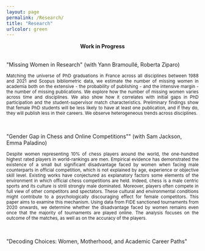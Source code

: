 ```yaml
---
layout: page
permalink: /Research/
title: "Research"
urlcolor: green
---
```


<div align="center">
 <b>Work in Progress</b>
</div>
&nbsp;  

"Missing Women in Research" (with Yann Bramoullé, Roberta Ziparo)
 <p align="justify">
<sub> Matching the universe of PhD graduations in France across all disciplines between 1988 and 2021 and Scopus bibliometric data, we estimate the number of missing women in academia both on the extensive - the probability of publishing - and the intensive margin - the number of missing publications. 
We explore how the number of missing women varies across time and disciplines. We also show how it correlates with initial gaps in PhD participation and the student-supervisor match characteristics. Preliminary findings show that female PhD students will be less likely to have at least one publication, and if they do, they will publish less in their careers. We observe heterogeneous trends across disciplines. </sub>
</p>
&nbsp; 

"Gender Gap in Chess and Online Competitions"" (with Sam Jackson, Emma Paladino)
 <p align="justify">
<sub> Despite women representing 10% of chess players around the world, the one-hundred highest rated players in world-rankings are men. Empirical evidence has demonstrated the existence of a small but significant disadvantage faced by women when facing male counterparts in official competition, which is not explained by age, experience or objective skill level. Existing works have conjectured as explanatory factors some elements of the environment in which official chess competitions are held. Indeed, chess is a male centric sports and its culture is strill strongly male dominated. Moreover, players often compete in full view of other competitors and spectators. These cultural and environmental conditions might contribute to a psychologically discouraging effect for female competitors. This paper aims to examine this mechanism. Using data from FIDE sanctioned tournaments from 2020 onwards, we determine whether the disadvantage faced by women remains even once that the majority of tournaments are played online. The analysis focuses on the outcome of the matches, as well as on the accuracy of the players.
</p>
&nbsp; 
 
"Decoding Choices: Women, Motherhood, and Academic Career Paths"

&nbsp;
